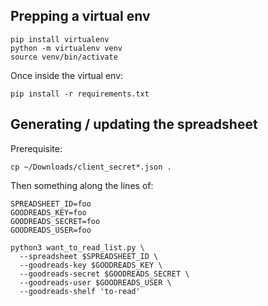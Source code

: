 ## Prepping a virtual env
```
pip install virtualenv
python -m virtualenv venv
source venv/bin/activate
```

Once inside the virtual env:
```
pip install -r requirements.txt
```

## Generating / updating the spreadsheet
Prerequisite:
```
cp ~/Downloads/client_secret*.json .
```
Then something along the lines of:
```
SPREADSHEET_ID=foo
GOODREADS_KEY=foo
GOODREADS_SECRET=foo
GOODREADS_USER=foo

python3 want_to_read_list.py \
  --spreadsheet $SPREADSHEET_ID \
  --goodreads-key $GOODREADS_KEY \
  --goodreads-secret $GOODREADS_SECRET \
  --goodreads-user $GOODREADS_USER \
  --goodreads-shelf 'to-read'
```

